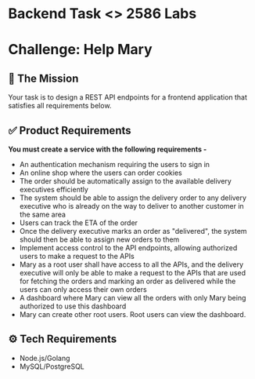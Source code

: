 # Backend Task <> 2586 Labs

# Challenge: Help Mary

## 🏁  The **Mission**

Your task is to design a REST API endpoints for a frontend application that satisfies all requirements below.

## ✅  **Product Requirements**

**You must create a service with the following requirements -**

- An authentication mechanism requiring the users to sign in
- An online shop where the users can order cookies
- The order should be automatically assign to the available delivery executives efficiently
- The system should be able to assign the delivery order to any delivery executive who is already on the way to deliver to another customer in the same area
- Users can track the ETA of the order
- Once the delivery executive marks an order as "delivered", the system should then be able to assign new orders to them
- Implement access control to the API endpoints, allowing authorized users to make a request to the APIs
- Mary as a root user shall have access to all the APIs, and the delivery executive will only be able to make a request to the APIs that are used for fetching the orders and marking an order as delivered while the users can only access their own orders
- A dashboard where Mary can view all the orders with only Mary being authorized to use this dashboard
- Mary can create other root users. Root users can view the dashboard.

## ⚙️  **Tech Requirements**

- Node.js/Golang
- MySQL/PostgreSQL
